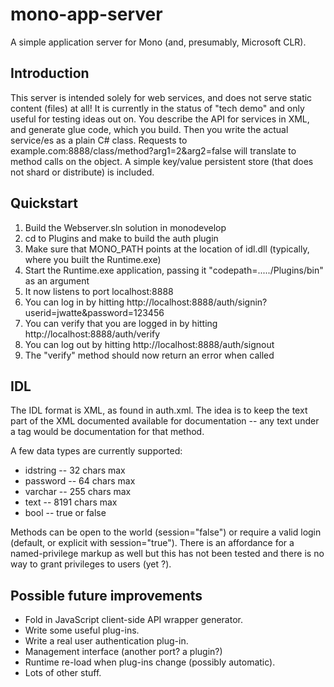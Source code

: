 
mono-app-server
===============

A simple application server for Mono (and, presumably, Microsoft CLR).

Introduction 
------------

This server is intended solely for web services, and does not serve static content (files) at all!
It is currently in the status of "tech demo" and only useful for testing ideas out on.
You describe the API for services in XML, and generate glue code, which you build.
Then you write the actual service/es as a plain C# class.
Requests to example.com:8888/class/method?arg1=2&arg2=false will translate to method calls on the object.
A simple key/value persistent store (that does not shard or distribute) is included.

Quickstart
----------

1. Build the Webserver.sln solution in monodevelop
2. cd to Plugins and make to build the auth plugin
3. Make sure that MONO_PATH points at the location of idl.dll (typically, where you built the Runtime.exe)
4. Start the Runtime.exe application, passing it "codepath=...../Plugins/bin" as an argument
5. It now listens to port localhost:8888
6. You can log in by hitting http://localhost:8888/auth/signin?userid=jwatte&password=123456
7. You can verify that you are logged in by hitting http://localhost:8888/auth/verify
8. You can log out by hitting http://localhost:8888/auth/signout
9. The "verify" method should now return an error when called

IDL
---

The IDL format is XML, as found in auth.xml. The idea is to keep the text part of the XML 
documented available for documentation -- any text under a <method> tag would be documentation 
for that method.

A few data types are currently supported:

* idstring -- 32 chars max
* password -- 64 chars max
* varchar  -- 255 chars max
* text     -- 8191 chars max
* bool     -- true or false

Methods can be open to the world (session="false") or require a valid login (default, or 
explicit with session="true"). There is an affordance for a named-privilege markup as well 
but this has not been tested and there is no way to grant privileges to users (yet ?).

Possible future improvements
----------------------------

* Fold in JavaScript client-side API wrapper generator.
* Write some useful plug-ins.
* Write a real user authentication plug-in.
* Management interface (another port? a plugin?)
* Runtime re-load when plug-ins change (possibly automatic).
* Lots of other stuff.
